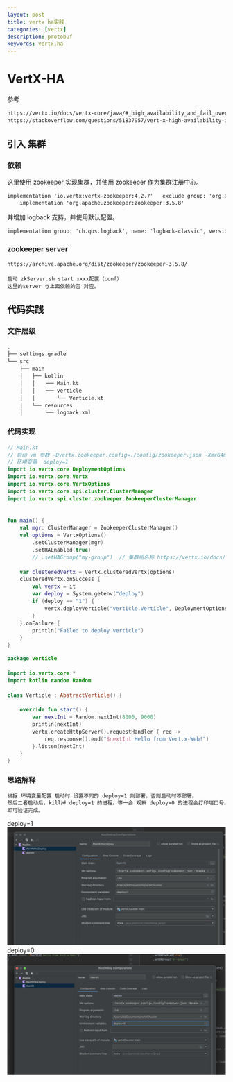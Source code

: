 ```yaml
---
layout: post
title: vertx ha实践
categories: [vertx]
description: protobuf
keywords: vertx,ha
---
```


# VertX-HA

参考 

```txt
https://vertx.io/docs/vertx-core/java/#_high_availability_and_fail_over
https://stackoverflow.com/questions/51837957/vert-x-high-availability-is-not-working
```

## 引入 集群

### 依赖

这里使用 zookeeper 实现集群，并使用 zookeeper 作为集群注册中心。
```txt
implementation 'io.vertx:vertx-zookeeper:4.2.7'   exclude group: 'org.apache.zookeeper', module: 'zookeeper'
    implementation 'org.apache.zookeeper:zookeeper:3.5.8'
```
并增加 logback 支持，并使用默认配置。

```txt
implementation group: 'ch.qos.logback', name: 'logback-classic', version: '1.2.11'
```

### zookeeper server

```txt
https://archive.apache.org/dist/zookeeper/zookeeper-3.5.8/

启动 zkServer.sh start xxxx配置（conf）
这里的server 与上面依赖的包 对应。
```

## 代码实践

### 文件层级

```txt
.
├── settings.gradle
└── src
    ├── main
    │   ├── kotlin
    │   │   ├── Main.kt
    │   │   └── verticle
    │   │       └── Verticle.kt
    │   └── resources
    │       └── logback.xml
```

### 代码实现

```kt
// Main.kt
// 启动 vm 参数 -Dvertx.zookeeper.config=./config/zookeeper.json -Xmx64m
// 环境变量  deploy=1
import io.vertx.core.DeploymentOptions
import io.vertx.core.Vertx
import io.vertx.core.VertxOptions
import io.vertx.core.spi.cluster.ClusterManager
import io.vertx.spi.cluster.zookeeper.ZookeeperClusterManager


fun main() {
    val mgr: ClusterManager = ZookeeperClusterManager()
    val options = VertxOptions()
        .setClusterManager(mgr)
        .setHAEnabled(true)
        // .setHAGroup("my-group")  // 集群组名称 https://vertx.io/docs/vertx-core/java/#_ha_groups

    var clusteredVertx = Vertx.clusteredVertx(options)
    clusteredVertx.onSuccess {
        val vertx = it
        var deploy = System.getenv("deploy")
        if (deploy == "1") {
            vertx.deployVerticle("verticle.Verticle", DeploymentOptions().setHa(true))
        }
    }.onFailure {
        println("Failed to deploy verticle")
    }
}
```

```kt
package verticle

import io.vertx.core.*
import kotlin.random.Random

class Verticle : AbstractVerticle() {

    override fun start() {
        var nextInt = Random.nextInt(8000, 9000)
        println(nextInt)
        vertx.createHttpServer().requestHandler { req ->
            req.response().end("$nextInt Hello from Vert.x-Web!")
        }.listen(nextInt)
    }
}
```

### 思路解释

```txt
根据 环境变量配置 启动时 设置不同的 deploy=1 则部署，否则启动时不部署。
然后二者启动后，kill掉 deploy=1 的进程。等一会 观察 deploy=0 的进程会打印端口号。
即可验证完成。
```

deploy=1
![1](/images/post/2022/WX20220420-114608@2x.png)
deploy=0
![0](/images/post/2022/WX20220420-114627@2x.png)